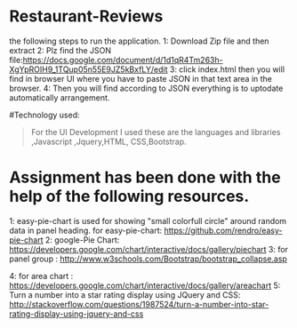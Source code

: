 # Restaurant-Reviews 
the following steps to run the application.
1: Download Zip file and then extract
2: Plz find the JSON file:https://docs.google.com/document/d/1d1qR4Tm263h-XgYpROIH9_1TQup05n55E9JZ5kBxfLY/edit
3: click index.html then you will find in browser UI where you have to paste JSON in that  text area  in the browser.
4: Then you will find according to JSON everything is to uptodate automatically arrangement.

#Technology used:
> For the UI Development I used these are the  languages and libraries ,Javascript ,Jquery,HTML, CSS,Bootstrap.

# Assignment has been done with the help of the following resources.
1: easy-pie-chart is used for showing "small colorfull circle" around random data in panel heading.
for easy-pie-chart: https://github.com/rendro/easy-pie-chart
2: google-Pie Chart: https://developers.google.com/chart/interactive/docs/gallery/piechart
3: for panel group :  http://www.w3schools.com/Bootstrap/bootstrap_collapse.asp

4: for area chart :    https://developers.google.com/chart/interactive/docs/gallery/areachart 
5: Turn a number into a star rating display using JQuery and CSS: 
http://stackoverflow.com/questions/1987524/turn-a-number-into-star-rating-display-using-jquery-and-css
